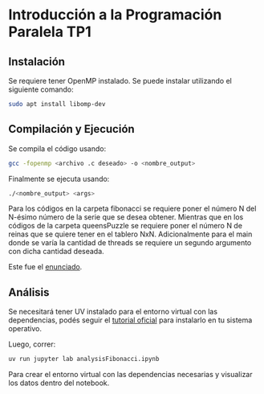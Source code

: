 # Introducción a la Programación Paralela TP1

## Instalación
Se requiere tener OpenMP instalado. Se puede instalar utilizando el siguiente comando:
```bash
sudo apt install libomp-dev
```

## Compilación y Ejecución

Se compila el código usando:
```bash
gcc -fopenmp <archivo .c deseado> -o <nombre_output>
```

Finalmente se ejecuta usando:
```bash
./<nombre_output> <args>
```

Para los códigos en la carpeta fibonacci se requiere poner el número N del N-ésimo número de la serie que se desea obtener.
Mientras que en los códigos de la carpeta queensPuzzle se requiere poner el número N de reinas que se quiere tener en el tablero NxN. Adicionalmente para el main donde se varía la cantidad de threads se requiere un segundo argumento con dicha cantidad deseada.


Este fue el [enunciado](docs/Enunciado%20TP1.pdf).

## Análisis

Se necesitará tener UV instalado para el entorno virtual con las dependencias, podés seguir el [tutorial oficial](https://docs.astral.sh/uv/getting-started/installation) para instalarlo en tu sistema operativo.

Luego, correr:
```bash
uv run jupyter lab analysisFibonacci.ipynb
```
Para crear el entorno virtual con las dependencias necesarias y visualizar los datos dentro del notebook.
